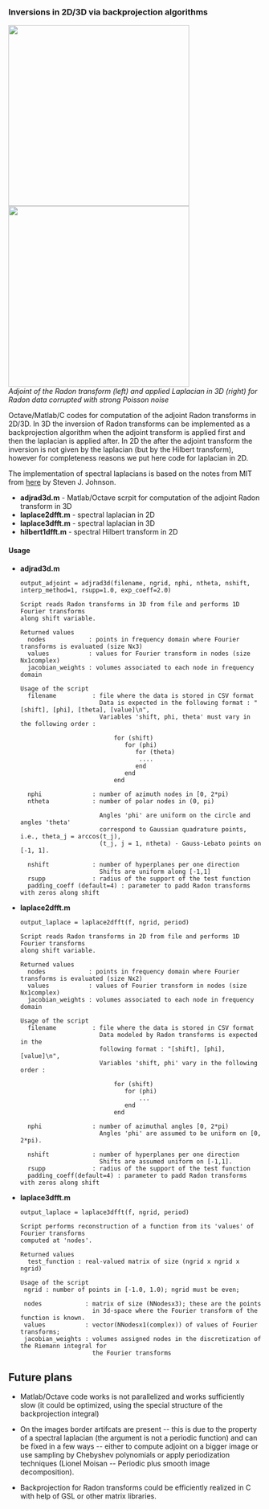 ### Inversions in 2D/3D via backprojection algorithms

<p float="center"> 
  <img src="https://github.com/fedor-goncharov/Weighted-ray-Radon-transforms-in-3D/blob/master/pictures/backprojectionv1.png" width="360" />
  <img src="https://github.com/fedor-goncharov/Weighted-ray-Radon-transforms-in-3D/blob/master/pictures/backprojectionv0.png" width="360" />
  <br>
  <em> Adjoint of the Radon transform (left) and applied Laplacian in 3D (right) for Radon data corrupted with strong Poisson noise </em>
</p>


Octave/Matlab/C codes for computation of the adjoint Radon transforms in 2D/3D. In 3D the inversion of Radon transforms 
can be implemented as a backprojection algorithm when the adjoint transform is applied first and then the laplacian is applied after. In 2D the after the adjoint transform the inversion is not given by the laplacian (but by the Hilbert transform), however 
for completeness reasons we put here code for laplacian in 2D. 

The implementation of spectral laplacians is based on the notes from MIT from [here](https://math.mit.edu/~stevenj/fft-deriv.pdf) by Steven J. Johnson. 


  * **adjrad3d.m** - Matlab/Octave scrpit for computation of the adjoint Radon transform in 3D
  * **laplace2dfft.m** - spectral laplacian in 2D
  * **laplace3dfft.m** - spectral laplacian in 3D
  * **hilbert1dfft.m** - spectral Hilbert transform in 2D

#### Usage

 * **adjrad3d.m**
 
       output_adjoint = adjrad3d(filename, ngrid, nphi, ntheta, nshift, interp_method=1, rsupp=1.0, exp_coeff=2.0)
       
       Script reads Radon transforms in 3D from file and performs 1D Fourier transforms 
       along shift variable. 
       
       Returned values
         nodes            : points in frequency domain where Fourier transforms is evaluated (size Nx3)
         values           : values for Fourier transform in nodes (size Nx1complex)
         jacobian_weights : volumes associated to each node in frequency domain

       Usage of the script
         filename          : file where the data is stored in CSV format
                             Data is expected in the following format : "[shift], [phi], [theta], [value]\n",
                             Variables 'shift, phi, theta' must vary in the following order : 
                 
                                 for (shift) 
                                    for (phi) 
                                       for (theta)
                                        ....
                                       end
                                    end
                                 end
                                      
         nphi              : number of azimuth nodes in [0, 2*pi)
         ntheta            : number of polar nodes in (0, pi)
        
                             Angles 'phi' are uniform on the circle and angles 'theta' 
                             correspond to Gaussian quadrature points, i.e., theta_j = arccos(t_j), 
                             (t_j, j = 1, ntheta) - Gauss-Lebato points on [-1, 1]. 

         nshift            : number of hyperplanes per one direction
                             Shifts are uniform along [-1,1]
         rsupp             : radius of the support of the test function
         padding_coeff (default=4) : parameter to padd Radon transforms with zeros along shift
 
 * **laplace2dfft.m**
 
       output_laplace = laplace2dfft(f, ngrid, period)
       
       Script reads Radon transforms in 2D from file and performs 1D Fourier transforms 
       along shift variable. 
       
       Returned values
         nodes            : points in frequency domain where Fourier transforms is evaluated (size Nx2)
         values           : values of Fourier transform in nodes (size Nx1complex)
         jacobian_weights : volumes associated to each node in frequency domain

       Usage of the script
         filename          : file where the data is stored in CSV format
                             Data modeled by Radon transforms is expected in the 
                             following format : "[shift], [phi], [value]\n",
                             Variables 'shift, phi' vary in the following order : 
                 
                                 for (shift) 
                                    for (phi) 
                                        ...
                                    end
                                 end
                                      
         nphi              : number of azimuthal angles [0, 2*pi)
                             Angles 'phi' are assumed to be uniform on [0, 2*pi).

         nshift            : number of hyperplanes per one direction
                             Shifts are assumed uniform on [-1,1].
         rsupp             : radius of the support of the test function
         padding_coeff(default=4) : parameter to padd Radon transforms with zeros along shift
 
 * **laplace3dfft.m**
 
       output_laplace = laplace3dfft(f, ngrid, period)
       
       Script performs reconstruction of a function from its 'values' of Fourier transforms 
       computed at 'nodes'.

       Returned values 
         test_function : real-valued matrix of size (ngrid x ngrid x ngrid)

       Usage of the script
        ngrid : number of points in [-1.0, 1.0); ngrid must be even;
        
        nodes            : matrix of size (NNodesx3); these are the points 
                           in 3d-space where the Fourier transform of the function is known. 
        values           : vector(NNodesx1(complex)) of values of Fourier transforms;
        jacobian_weights : volumes assigned nodes in the discretization of the Riemann integral for 
                           the Fourier transforms
## Future plans

  * Matlab/Octave code works is not parallelized and works sufficiently slow (it could be optimized, using the special 
  structure of the backprojection integral)
  
  * On the images border artifcats are present -- this is due to the property of a spectral laplacian (the argument is 
  not a periodic function) and can be fixed in a few ways -- either to compute adjoint on a bigger image or use sampling 
  by Chebyshev polynomials or apply periodization techniques (Lionel Moisan -- Periodic plus smooth image decomposition).
  
  * Backprojection for Radon transforms could be efficiently realized in C with help of GSL or other matrix libraries. 
